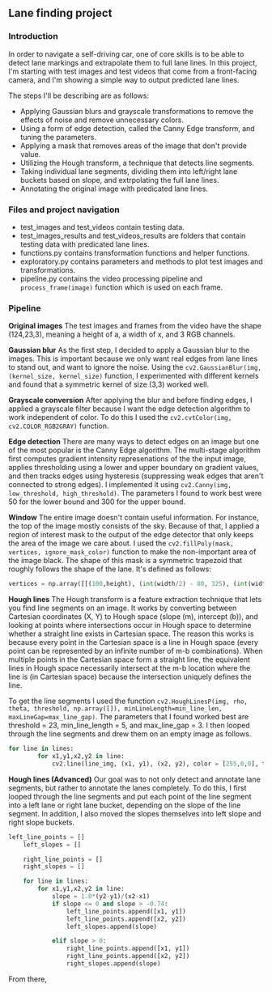 ## Lane finding project

### Introduction 
In order to navigate a self-driving car, one of core skills is to be able to detect lane markings and extrapolate them to full lane lines. In this project, I'm  starting with test images and test videos that come from a front-facing camera, and I'm showing a simple way to output predicted lane lines. 

The steps I'll be describing are as follows:
* Applying Gaussian blurs and grayscale transformations to remove the effects of noise and remove unnecessary colors.
* Using a form of edge detection, called the Canny Edge transform, and tuning the parameters. 
* Applying a mask that removes areas of the image that don't provide value.
* Utilizing the Hough transform, a technique that detects line segments.
* Taking individual lane segments, dividing them into left/right lane buckets based on slope, and extrpolating the full lane lines.
* Annotating the original image with predicated lane lines. 


### Files and project navigation 
* test_images and test_videos contain testing data.
* test_images_results and test_videos_results are folders that contain testing data with predicated lane lines.
* functions.py contains transformation functions and helper functions.
* exploratory.py contains parameters and methods to plot test images and transformations.
* pipeline.py contains the video processing pipeline and `process_frame(image)` function which is used on each frame.  

### Pipeline
**Original images**
The test images and frames from the video have the shape (124,23,3), meaning a height of a, a width of x, and 3 RGB channels.

**Gaussian blur**
As the first step, I decided to apply a Gaussian blur to the images. This is important because we only want real edges from lane lines to stand out, and want to ignore the noise. Using the `cv2.GaussianBlur(img, (kernel_size, kernel_size)` function, I experimented with different kernels and found that a symmetric kernel of size (3,3) worked well. 

**Grayscale conversion**
After applying the blur and before finding edges, I applied a grayscale filter because I want the edge detection algorithm to work independent of color. To do this I used the `cv2.cvtColor(img, cv2.COLOR_RGB2GRAY)` function. 

**Edge detection**
There are many ways to detect edges on an image but one of the most popular is the Canny Edge algorithm. The multi-stage algorithm first computes gradient intensity represenations of the the input image, applies thresholding using a lower and upper boundary on gradient values, and then tracks edges using hysteresis (suppressing weak edges that aren't connected to strong edges). I implemented it using  `cv2.Canny(img, low_threshold, high_threshold)`. The parameters I found to work best were 50 for the lower bound and 300 for the upper bound.

**Window**
The entire image doesn't contain useful information. For instance, the top of the image mostly consists of the sky. Because of that, I applied a region of interest mask to the output of the edge detector that only keeps the area of the image we care about. I used the `cv2.fillPoly(mask, vertices, ignore_mask_color)` function to make the non-important area of the image black. The shape of this mask is a symmetric trapezoid that roughly follows the shape of the lane. It's defined as follows: 

```python
vertices = np.array([[(100,height), (int(width/2) - 80, 325), (int(width/2) + 80, 325), (width - 100,height)]])
```

**Hough lines**
The Hough transform is a feature extraction technique that lets you find line segments on an image. It works by converting between Cartesian coordinates (X, Y) to Hough space (slope (m), intercept (b)), and looking at points where intersections occur in Hough space to determine whether a straight line exists in Cartesian space. The reason this works is because every point in the Cartesian space is a line in Hough space (every point can be represented by an infinite number of m-b combinations). When multiple points in the Cartesian space form a straight line, the equivalent lines in Hough space necessarily intersect at the m-b location where the line is (in Cartesian space) because the intersection uniquely defines the line.

To get the line segments I used the function `cv2.HoughLinesP(img, rho, theta, threshold, np.array([]), minLineLength=min_line_len, maxLineGap=max_line_gap)`. The parameters that I found worked best are threshold = 23, min_line_length = 5, and max_line_gap = 3. I then looped through the line segments and drew them on an empty image as follows.

```python
for line in lines:
        for x1,y1,x2,y2 in line:
            cv2.line(line_img, (x1, y1), (x2, y2), color = [255,0,0], thickness=10)
```


**Hough lines (Advanced)**
Our goal was to not only detect and annotate lane segments, but rather to annotate the lanes completely. To do this, I first looped through the line segments and put each point of the line segment into a left lane or right lane bucket, depending on the slope of the line segment. In addition, I also moved the slopes themselves into left slope and right slope buckets. 

```python
left_line_points = []
    left_slopes = []

    right_line_points = []
    right_slopes = []

    for line in lines:
        for x1,y1,x2,y2 in line:
            slope = 1.0*(y2-y1)/(x2-x1)
            if slope <= 0 and slope > -0.74:
                left_line_points.append([x1, y1])
                left_line_points.append([x2, y2])
                left_slopes.append(slope)

            elif slope > 0:
                right_line_points.append([x1, y1])
                right_line_points.append([x2, y2])
                right_slopes.append(slope)
```


From there, 


















